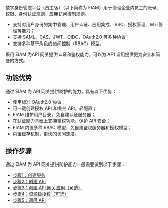 数字身份管控平台（员工版）（以下简称为 EIAM）用于管理企业内员工的账号、权限、身份认证规则、应用访问控制规则。
- 支持对用户身份的集中管理、用户认证、应用集成、SSO、授权管理、审计管理等能力；
- 支持 SAML、CAS、JWT、OIDC、OAuth2.0 等多种协议；
- 支持多种基于角色的访问控制（RBAC）模型。

采用 EIAM 为API 网关提供认证和鉴权能力，可以为 API 调用提供更为安全和简便的方式。


## 功能优势
通过 EIAM 为 API 网关提供防护的能力，具有以下优势：
- 使用标准 OAuth2.0 协议；
- 可一键创建授权 API 和业务 API，轻配置；
- EIAM 维护用户目录，免自建认证服务器；
- 在认证能力基础上支持鉴权功能，保护 API 安全；
- EIAM 内置多种 RBAC 模型，免自建鉴权服务器和授权模型；
- 内置缓存机制，更快的访问速度。

## 操作步骤
通过 EIAM 为 API 网关提供防护能力一般需要做到以下步骤：
- [ 步骤1：创建服务](https://cloud.tencent.com/document/product/1442/60130)
- [步骤2：创建 API](https://cloud.tencent.com/document/product/1442/60131)
- [步骤3：创建 API 网关应用（可选）](https://cloud.tencent.com/document/product/1442/60135)
- [步骤4：资源级授权（可选）](https://cloud.tencent.com/document/product/1442/60136)
- [ 步骤5：调用 API](https://cloud.tencent.com/document/product/1442/60137)
